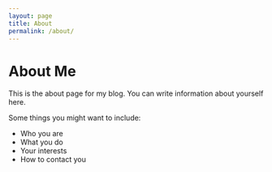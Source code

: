 ```yaml
---
layout: page
title: About
permalink: /about/
---
```


# About Me

This is the about page for my blog. You can write information about yourself here.

Some things you might want to include:
- Who you are
- What you do
- Your interests
- How to contact you
